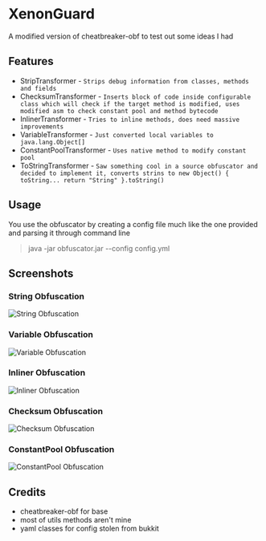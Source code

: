 # XenonGuard
 A modified version of cheatbreaker-obf to test out some ideas I had
## Features
 * StripTransformer - `Strips debug information from classes, methods and fields`
 * ChecksumTransformer - `Inserts block of code inside configurable class which will check if the target method is modified, uses modified asm to check constant pool and method bytecode`
 * InlinerTransformer - `Tries to inline methods, does need massive improvements`
 * VariableTransformer - `Just converted local variables to java.lang.Object[]`
 * ConstantPoolTransformer - `Uses native method to modify constant pool`
 * ToStringTransformer - `Saw something cool in a source obfuscator and decided to implement it, converts strins to new Object() { toString... return "String" }.toString()`
## Usage
 You use the obfuscator by creating a config file much like the one provided and parsing it through command line
> java -jar obfuscator.jar --config config.yml
## Screenshots
### String Obfuscation
<img title="String Obfuscation" src="https://cdn.upload.systems/uploads/X9WPkFsw.png" alt="String Obfuscation"></img>
### Variable Obfuscation
<img title="Variable Obfuscation" src="https://cdn.upload.systems/uploads/E2E4ibjY.png" alt="Variable Obfuscation"></img>
### Inliner Obfuscation
<img title="Inliner Obfuscation" src="https://cdn.upload.systems/uploads/0Qyz0zDZ.png" alt="Inliner Obfuscation"></img>
### Checksum Obfuscation
<img title="Checksum Obfuscation" src="https://cdn.upload.systems/uploads/90Uoc5Lo.png" alt="Checksum Obfuscation"></img>
### ConstantPool Obfuscation
<img title="ConstantPool Obfuscation" src="https://cdn.upload.systems/uploads/wVdzaPsR.png" alt="ConstantPool Obfuscation"></img>

## Credits
 * cheatbreaker-obf for base
 * most of utils methods aren't mine
 * yaml classes for config stolen from bukkit
 

